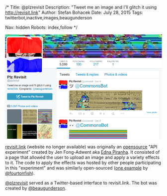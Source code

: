 /*
Title: @plzrevisit
Description: "Tweet me an image and I'll glitch it using http://revisit.link"
Author: Stefan Bohacek
Date: July 28, 2015
Tags: twitterbot,inactive,images,beaugunderson

Nav: hidden
Robots: index,follow
*/

[![](/content/bots/twitterbots/images/plzrevisit.png)](https://twitter.com/plzrevisit)

[revisit.link](http://revisit.link/) (website no longer available) was originally an [opensource](https://github.com/revisitors/revisit.link) "API experiment" created by Jen Fong-Adwent aka [Edna Piranha](https://twitter.com/ednapiranha). It consisted of a page that allowed the user to upload an image and apply a variety effects to it. The code to apply the effects was hosted by other people participating in this "experiment" and was similarly open-sourced ([one example](https://github.com/fourtonfish/transposer1000) by [@fourtonfish](https://twitter.com/ednapiranha)).

[@plzrevisit](https://twitter.com/plzrevisit) served as a Twitter-based interface to revisit.link. The bot was created by [@beaugunderson](https://twitter.com/beaugunderson).
